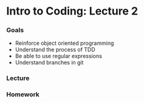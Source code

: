 # Intro to Coding: Lecture 2

### Goals

* Reinforce object oriented programming
* Understand the process of TDD
* Be able to use regular expressions
* Understand branches in git

### Lecture

### Homework

[]()
